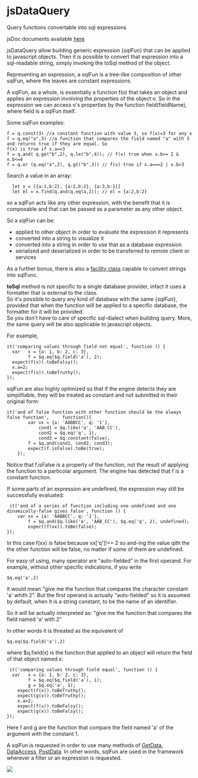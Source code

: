 # jsDataQuery
Query functions convertable into sql expressions

jsDoc documents available [here](client/components/metadata/jsDataQuery.md)

jsDataQuery allow building generic expression {*sqlFun*} that can be applied to javascript objects. 
Then it is possible to convert that expression into a sql-readable string, simply invoking the toSql method of the object.

Representing an expression, a sqlFun is a tree-like composition of other sqlFun, where the leaves are constant expressions.

A sqlFun, as a whole, is essentially a function f(o) that takes an object and applies an expression involving the properties of
the object o. So in the expression we can access o's properties by the function field(fieldName), where field is 
a sqlFun itself.

Some sqlFun examples:


    f = q.const(3) //a constant function with value 3, so f(x)=3 for any x 
    f = q.eq("a",3) //a function that compares the field named "a" with 3 and returns true if they are equal. So
    f(x) is true if x.a==3
    f = q.and( q.ge("b",2), q.le("b",4)); // f(x) true when x.b>= 2 & x.b<=4
    f = q.or (q.eq("a",2), q.gt("b",3)) // f(x) true if x.a===2 | x.b>3

Search a value in an array:

      let x = [{a:1,b:2}, {a:2,b:2}, {a:3,b:1}]
      let el = x.find(q.and(q.eq(a,2)); // el = {a:2,b:2}

so a sqlFun acts like any other expression, with the benefit that it is composable and that can be passed as a parameter
 as any other object.

So a sqlFun can be:

- applied to other object in order to evaluate the expression it represents
- converted into a string to visualize it 
- converted into a string in order to use that as a database expression
- serialized and deserialized in order to be transferred to remote client or services
 
As a further bonus, there is also a [facility class](src/jsDataQueryParser.js) capable to convert strings into sqlFunc.


**toSql** method is not specific to a single database provider, infact it uses a formatter that is external to the class.<br/>
So it's possible to query any kind of database with the same {*sqlFun*}, provided that when the function will be applied 
 to a specific database, the formatter for it will be provided.<br/>
So you don't have to care of specific sql-dialect when building  query. 
More, the same query will be also applicable to javascript objects.

For example,

    it('comparing values through field not equal', function () {
      var 	x = {a: 1, b: 2, c: 3},
    		f = $q.eq($q.field('a'), 2);
      expect(f(x)).toBeFalsy();
      x.a=2;
      expect(f(x)).toBeTruthy();
    });
    

sqlFun are also highly optimized so that if the engine detects they are simplifiable, they will be treated as constant 
 and not submitted in their original form:

    it('and of false function with other function should be the always false function', 	function(){
      		var xx = {a: 'AABBCC', q: '1'},
    			cond1 = $q.like('a', 'AAB_CC'),
    			cond2 = $q.eq('q', 1),
    			cond3 = $q.constant(false),
    		f = $q.and(cond1, cond2, cond3);
      		expect(f.isFalse).toBe(true);
    	});
Notice that f.isFalse is a property of the function, not the result of applying the function to a particolar argument. 
The engine has detected that f is a constant function.    

If some parts of an expression are undefined, the expression may still be successfully evaluated:

     it('and of a series of function including one undefined and one dinamically-false gives false', function () {
      	var xx = {a: 'AABBCC', q: '1'},
    		f = $q.and($q.like('a', 'AAB_CC'), $q.eq('q', 2), undefined);
      		expect(f(xx)).toBe(false);
    });

In this case f(xx) is false because xx['q']!== 2 so and-ing the value qith the the other function will be false, no matter if some of them are undefined.

For easy of using, many operator are "auto-fielded" in the first operand.
For example, without other specific indications, if you write

 `$q.eq('a',2)` 

it would mean "give me the function that compares the character constant 'a' whith 2".
But the first operand is actually "auto-fielded" so it is assumed by default, when it is a string constant,
to be the name of an identifier.

So it will be actually interpreted as:
"give me the function that compares the field named 'a' with 2"

In other words it is threated as the equivalent of

 `$q.eq($q.field('a'),2)`

  
where $q.field(x) is the function that applied to an object will return the field of that object named x:

     it('comparing values through field equal', function () {
      var 	x = {a: 1, b: 2, c: 3},
    		f = $q.eq($q.field('a'), 1);
			g = $q.eq('a', 1);
      	expect(f(x)).toBeTruthy();
      	expect(g(x)).toBeTruthy();
      	x.a=2;
      	expect(f(x)).toBeFalsy();
      	expect(g(x)).toBeFalsy();
    });

Here f and g are the function that compare the field named 'a' of the argument with the constant 1.

A sqlFun is requested in order to use many methods of [GetData](src/jsGetData.md), [DataAccess](src/jsDataAccess.md),
 [PostData](src/jsPostData.md). In other words, sqlFun are used in the framework wherever a filter or an expression
 is requested.



![](https://travis-ci.org/gaelazzo/jsDataQuery.svg?branch=master)     
